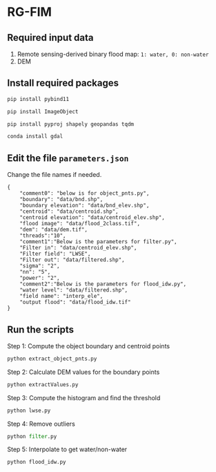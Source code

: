# RG-FIM

## Required input data
1. Remote sensing-derived binary flood map: `1: water, 0: non-water`
2. DEM
   
## Install required packages
```python
pip install pybind11

pip install ImageObject

pip install pyproj shapely geopandas tqdm

conda install gdal
```

## Edit the file `parameters.json`
Change the file names if needed.
`````
{
    "comment0": "below is for object_pnts.py",
    "boundary": "data/bnd.shp",
    "boundary elevation": "data/bnd_elev.shp",
    "centroid": "data/centroid.shp",
    "centroid elevation": "data/centroid_elev.shp",
    "flood image": "data/flood_2class.tif",
    "dem": "data/dem.tif",
    "threads":"10",
    "comment1":"Below is the parameters for filter.py",
    "Filter in": "data/centroid_elev.shp",
    "Filter field": "LWSE",
    "Filter out": "data/filtered.shp",
    "sigma": "2",
    "nn": "5",
    "power": "2",
    "comment2":"Below is the parameters for flood_idw.py",
    "water level": "data/filtered.shp",
    "field name": "interp_ele",
    "output flood": "data/flood_idw.tif"
}
`````

## Run the scripts
Step 1: Compute the object boundary and centroid points
```python
python extract_object_pnts.py
```
Step 2: Calculate DEM values for the boundary points
```python
python extractValues.py
```
Step 3: Compute the histogram and find the threshold
```python
python lwse.py
```
Step 4: Remove outliers
```python
python filter.py
```
Step 5: Interpolate to get water/non-water
```python
python flood_idw.py
```
